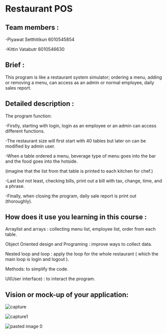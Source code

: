 # Restaurant POS

## Team members :
-Piyawat  Setthitikun	6010545854

-Kittin   Vatabutr    6010546630

## Brief :
This program is like a restaurant system simulator; ordering a menu, adding or removing a menu, 
can access as an admin or normal employee, daily sales report.

## Detailed description :
The program function:

-Firstly, starting with login, login as an employee or an admin can access different functions.

-The restaurant size will first start with 40 tables but later on can be modified by admin user.

-When a table ordered a menu, beverage type of menu goes into the bar and the food goes into the hotside.

 (imagine that the list from that table is printed to each kitchen for chef.)
 
 -Last but not least, checking bills, print out a bill with tax, change, time, and a phrase.
 
 -Finally, when closing the program, daily sale report is print out (thoroughly).

## How does it use you learning in this course :
Arraylist and arrays : collecting menu list, employee list, order from each table.

Object Oriented design and Programing : improve ways to collect data.

Nested loop and loop : apply the loop for the whole restaurant ( which the main loop is login and logout ).

Methods: to simplify the code.

UI(User interface) : to interact the program.

## Vision or mock-up of your application:
![capture](https://user-images.githubusercontent.com/32285869/32792507-1139d474-c996-11e7-956b-cd4330504da2.JPG)

![capture1](https://user-images.githubusercontent.com/32285869/32792668-8429fb4e-c996-11e7-93ba-bcc0aa6fec77.JPG)

![pasted image 0](https://user-images.githubusercontent.com/32285869/32792786-dcab4886-c996-11e7-8fc7-bf74018152cf.png)


